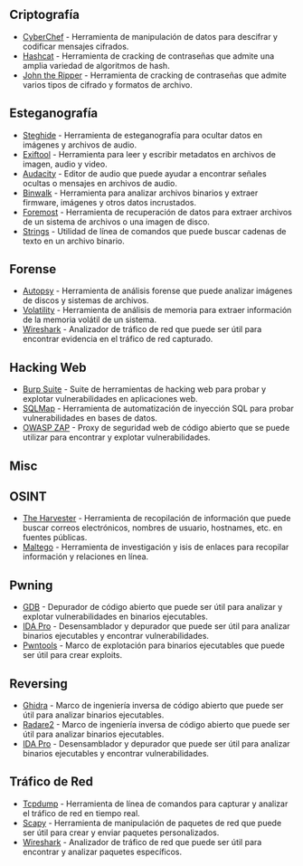 ## Criptografía

- [CyberChef](https://gchq.github.io/CyberChef/) - Herramienta de manipulación de datos para descifrar y codificar mensajes cifrados.
- [Hashcat](https://hashcat.net/hashcat/) - Herramienta de cracking de contraseñas que admite una amplia variedad de algoritmos de hash.
- [John the Ripper](https://www.openwall.com/john/) - Herramienta de cracking de contraseñas que admite varios tipos de cifrado y formatos de archivo.

## Esteganografía

- [Steghide](http://steghide.sourceforge.net/) - Herramienta de esteganografía para ocultar datos en imágenes y archivos de audio.
- [Exiftool](https://exiftool.org/) - Herramienta para leer y escribir metadatos en archivos de imagen, audio y video.
- [Audacity](https://www.audacityteam.org/) - Editor de audio que puede ayudar a encontrar señales ocultas o mensajes en archivos de audio.
- [Binwalk](https://github.com/ReFirmLabs/binwalk) - Herramienta para analizar archivos binarios y extraer firmware, imágenes y otros datos incrustados.
- [Foremost](https://github.com/korczis/foremost) - Herramienta de recuperación de datos para extraer archivos de un sistema de archivos o una imagen de disco.
- [Strings](https://linux.die.net/man/1/strings) - Utilidad de línea de comandos que puede buscar cadenas de texto en un archivo binario.

## Forense

- [Autopsy](https://www.sleuthkit.org/autopsy/) - Herramienta de análisis forense que puede analizar imágenes de discos y sistemas de archivos.
- [Volatility](https://www.volatilityfoundation.org/) - Herramienta de análisis de memoria para extraer información de la memoria volátil de un sistema.
- [Wireshark](https://www.wireshark.org/) - Analizador de tráfico de red que puede ser útil para encontrar evidencia en el tráfico de red capturado.

## Hacking Web

- [Burp Suite](https://portswigger.net/burp) - Suite de herramientas de hacking web para probar y explotar vulnerabilidades en aplicaciones web.
- [SQLMap](https://github.com/sqlmapproject/sqlmap) - Herramienta de automatización de inyección SQL para probar vulnerabilidades en bases de datos.
- [OWASP ZAP](https://www.zaproxy.org/) - Proxy de seguridad web de código abierto que se puede utilizar para encontrar y explotar vulnerabilidades.

## Misc



## OSINT

- [The Harvester](https://github.com/laramies/theHarvester) - Herramienta de recopilación de información que puede buscar correos electrónicos, nombres de usuario, hostnames, etc. en fuentes públicas.
- [Maltego](https://www.maltego.com/) - Herramienta de investigación y isis de enlaces para recopilar información y relaciones en línea.

## Pwning

- [GDB](https://www.gnu.org/software/gdb/) - Depurador de código abierto que puede ser útil para analizar y explotar vulnerabilidades en binarios ejecutables.
- [IDA Pro](https://www.hex-rays.com/products/ida/) - Desensamblador y depurador que puede ser útil para analizar binarios ejecutables y encontrar vulnerabilidades.
- [Pwntools](https://github.com/Gallopsled/pwntools) - Marco de explotación para binarios ejecutables que puede ser útil para crear exploits.

## Reversing

- [Ghidra](https://ghidra-sre.org/) - Marco de ingeniería inversa de código abierto que puede ser útil para analizar binarios ejecutables.
- [Radare2](https://github.com/radareorg/radare2) - Marco de ingeniería inversa de código abierto que puede ser útil para analizar binarios ejecutables.
- [IDA Pro](https://www.hex-rays.com/products/ida/) - Desensamblador y depurador que puede ser útil para analizar binarios ejecutables y encontrar vulnerabilidades.

## Tráfico de Red

- [Tcpdump](https://www.tcpdump.org/) - Herramienta de línea de comandos para capturar y analizar el tráfico de red en tiempo real.
- [Scapy](https://scapy.net/) - Herramienta de manipulación de paquetes de red que puede ser útil para crear y enviar paquetes personalizados.
- [Wireshark](https://www.wireshark.org/) - Analizador de tráfico de red que puede ser útil para encontrar y analizar paquetes específicos.


